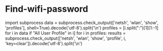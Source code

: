 # Find-wifi-password
import subprocess data = subprocess.check_output(['netsh', 'wlan', 'show', 'profiles'], shell=True).decode('utf-8').split('\n')  profiles = [i.split(":")[1][1:-1] for i in data if "All User Profile" in i]   for i in profiles:     results = subprocess.check_output(['netsh', 'wlan', 'show', 'profile', i, 'key=clear']).decode('utf-8').split('\n')
